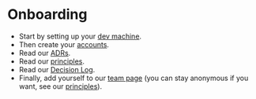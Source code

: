 # Onboarding

- Start by setting up your [dev machine](Dev-machine.md).
- Then create your [accounts](Accounts.md).
- Read our [ADRs](../../ADRs/0001-adrs.md).
- Read our [principles](../Principles.md).
- Read our [Decision Log](../Decision-Log.md).
- Finally, add yourself to our [team page](../../About/team.md) (you can stay anonymous if you want, see
  our [principles](../Principles.md)).
